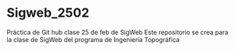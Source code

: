 # Sigweb_2502
Práctica de Git hub clase 25 de feb de SigWeb
Este repositorio se crea para la clase de SigWeb del programa de Ingeniería Topográfica
